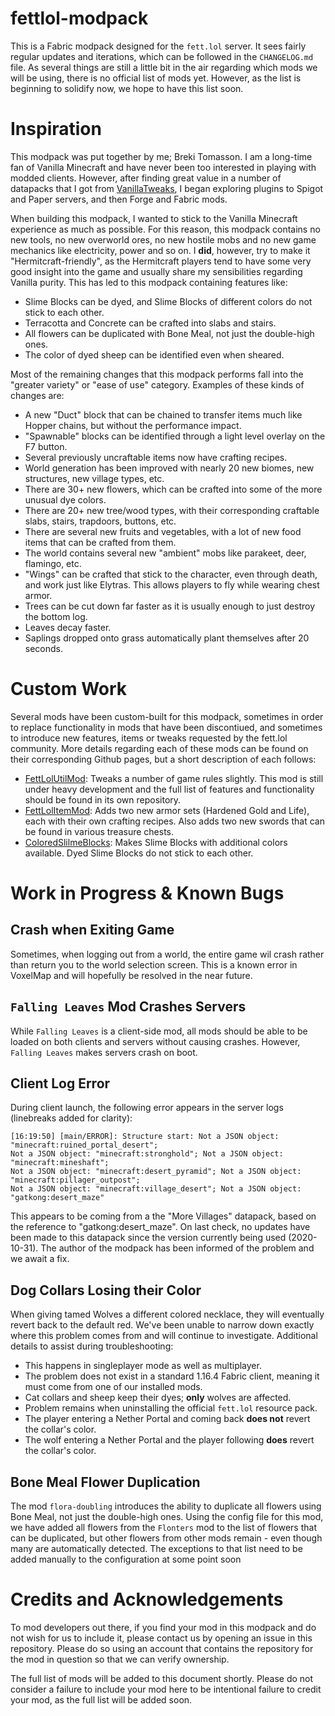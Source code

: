 # fettlol-modpack

This is a Fabric modpack designed for the `fett.lol` server. It sees fairly regular updates and iterations, which can be followed in the `CHANGELOG.md` file. As several things are still a little bit in the air regarding which mods we will be using, there is no official list of mods yet. However, as the list is beginning to solidify now, we hope to have this list soon.

# Inspiration

This modpack was put together by me; Breki Tomasson. I am a long-time fan of Vanilla Minecraft and have never been too interested in playing with modded clients. However, after finding great value in a number of datapacks that I got from [VanillaTweaks](https://vanillatweaks.net/picker/datapacks/), I began exploring plugins to Spigot and Paper servers, and then Forge and Fabric mods.

When building this modpack, I wanted to stick to the Vanilla Minecraft experience as much as possible. For this reason, this modpack contains no new tools, no new overworld ores, no new hostile mobs and no new game mechanics like electricity, power and so on. I **did**, however, try to make it "Hermitcraft-friendly", as the Hermitcraft players tend to have some very good insight into the game and usually share my sensibilities regarding Vanilla purity. This has led to this modpack containing features like:

- Slime Blocks can be dyed, and Slime Blocks of different colors do not stick to each other.
- Terracotta and Concrete can be crafted into slabs and stairs.
- All flowers can be duplicated with Bone Meal, not just the double-high ones.
- The color of dyed sheep can be identified even when sheared.

Most of the remaining changes that this modpack performs fall into the "greater variety" or "ease of use" category. Examples of these kinds of changes are:

- A new "Duct" block that can be chained to transfer items much like Hopper chains, but without the performance impact.
- "Spawnable" blocks can be identified through a light level overlay on the F7 button.
- Several previously uncraftable items now have crafting recipes.
- World generation has been improved with nearly 20 new biomes, new structures, new village types, etc.
- There are 30+ new flowers, which can be crafted into some of the more unusual dye colors.
- There are 20+ new tree/wood types, with their corresponding craftable slabs, stairs, trapdoors, buttons, etc.
- There are several new fruits and vegetables, with a lot of new food items that can be crafted from them.
- The world contains several new "ambient" mobs like parakeet, deer, flamingo, etc.
- "Wings" can be crafted that stick to the character, even through death, and work just like Elytras. This allows players to fly while wearing chest armor.
- Trees can be cut down far faster as it is usually enough to just destroy the bottom log.
- Leaves decay faster.
- Saplings dropped onto grass automatically plant themselves after 20 seconds.

# Custom Work

Several mods have been custom-built for this modpack, sometimes in order to replace functionality in mods that have been discontiued, and sometimes to introduce new features, items or tweaks requested by the fett.lol community. More details regarding each of these mods can be found on their corresponding Github pages, but a short description of each follows:

- [FettLolUtilMod](https://github.com/BrekiTomasson/FettLolUtilMod): Tweaks a number of game rules slightly. This mod is still under heavy development and the full list of features and functionality should be found in its own repository.
- [FettLolItemMod](https://github.com/BrekiTomasson/FettLolItemMod): Adds two new armor sets (Hardened Gold and Life), each with their own crafting recipes. Also adds two new swords that can be found in various treasure chests.
- [ColoredSlilmeBlocks](https://github.com/BrekiTomasson/ColoredSlimeBlocks): Makes Slime Blocks with additional colors available. Dyed Slime Blocks do not stick to each other.

# Work in Progress & Known Bugs

## Crash when Exiting Game

Sometimes, when logging out from a world, the entire game wil crash rather than return you to the world selection screen. This is a known error in VoxelMap and will hopefully be resolved in the near future.

## `Falling Leaves` Mod Crashes Servers

While `Falling Leaves` is a client-side mod, all mods should be able to be loaded on both clients and servers without causing crashes. However, `Falling Leaves` makes servers crash on boot.

## Client Log Error

During client launch, the following error appears in the server logs (linebreaks added for clarity):

```
[16:19:50] [main/ERROR]: Structure start: Not a JSON object: "minecraft:ruined_portal_desert"; 
Not a JSON object: "minecraft:stronghold"; Not a JSON object: "minecraft:mineshaft"; 
Not a JSON object: "minecraft:desert_pyramid"; Not a JSON object: "minecraft:pillager_outpost"; 
Not a JSON object: "minecraft:village_desert"; Not a JSON object: "gatkong:desert_maze"
```

This appears to be coming from a the "More Villages" datapack, based on the reference to "gatkong:desert_maze". On last check, no updates have been made to this datapack since the version currently being used (2020-10-31). The author of the modpack has been informed of the problem and we await a fix.

## Dog Collars Losing their Color

When giving tamed Wolves a different colored necklace, they will eventually revert back to the default red. We've been unable to narrow down exactly where this problem comes from and will continue to investigate. Additional details to assist during troubleshooting:

- This happens in singleplayer mode as well as multiplayer.
- The problem does not exist in a standard 1.16.4 Fabric client, meaning it must come from one of our installed mods.
- Cat collars and sheep keep their dyes; **only** wolves are affected.
- Problem remains when uninstalling the official `fett.lol` resource pack.
- The player entering a Nether Portal and coming back **does not** revert the collar's color.
- The wolf entering a Nether Portal and the player following **does** revert the collar's color.

## Bone Meal Flower Duplication

The mod `flora-doubling` introduces the ability to duplicate all flowers using Bone Meal, not just the double-high ones. Using the config file for this mod, we have added all flowers from the `Flonters` mod to the list of flowers that can be duplicated, but other flowers from other mods remain - even though many are automatically detected. The exceptions to that list need to be added manually to the configuration at some point soon

# Credits and Acknowledgements

To mod developers out there, if you find your mod in this modpack and do not wish for us to include it, please contact us by opening an issue in this repository. Please do so using an account that contains the repository for the mod in question so that we can verify ownership.

The full list of mods will be added to this document shortly. Please do not consider a failure to include your mod here to be intentional failure to credit your mod, as the full list will be added soon.